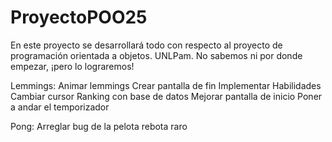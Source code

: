 # ProyectoPOO25
En este proyecto se desarrollará todo con respecto al proyecto de programación orientada a objetos. UNLPam.
No sabemos ni por donde empezar, ¡pero lo lograremos!

Lemmings:
Animar lemmings
Crear pantalla de fin 
Implementar Habilidades
Cambiar cursor
Ranking con base de datos
Mejorar pantalla de inicio
Poner a andar el temporizador

Pong:
Arreglar bug de la pelota rebota raro
